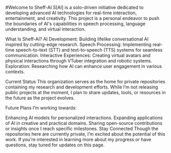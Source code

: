 #Welcome to Sheff-AI
S[AI] is a solo-driven initiative dedicated to developing advanced AI technologies for real-time interaction, entertainment, and creativity. This project is a personal endeavor to push the boundaries of AI's capabilities in speech processing, language understanding, and virtual interaction.

What Is Sheff-AI?
AI Development: Building lifelike conversational AI inspired by cutting-edge research.
Speech Processing: Implementing real-time speech-to-text (STT) and text-to-speech (TTS) systems for seamless communication.
Interactive Experiences: Creating virtual avatars and physical interactions through VTuber integration and robotic systems.
Exploration: Researching how AI can enhance user engagement in various contexts.


Current Status
This organization serves as the home for private repositories containing my research and development efforts. While I’m not releasing public projects at the moment, I plan to share updates, tools, or resources in the future as the project evolves.

Future Plans
I’m working towards:

Enhancing AI models for personalized interactions.
Expanding applications of AI in creative and practical domains.
Sharing open-source contributions or insights once I reach specific milestones.
Stay Connected
Though the repositories here are currently private, I’m excited about the potential of this work. If you’re interested in learning more about my progress or have questions, stay tuned for updates on this page.

